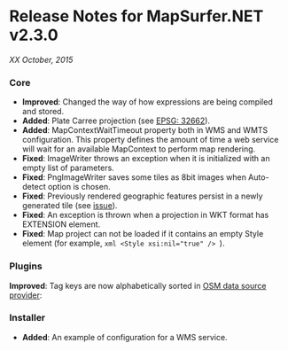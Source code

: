 # Release Notes for MapSurfer.NET v2.3.0

*XX October, 2015*
 
### Core
- **Improved**: Changed the way of how expressions are being compiled and stored.
- **Added**: Plate Carree projection (see [EPSG: 32662](http://spatialreference.org/ref/epsg/32662/)).
- **Added**: MapContextWaitTimeout property both in WMS and WMTS configuration. This property defines the amount of time a web service will wait for an available MapContext to perform map rendering. 
- **Fixed**: ImageWriter throws an exception when it is initialized with an empty list of parameters.
- **Fixed**: PngImageWriter saves some tiles as 8bit images when Auto-detect option is chosen.
- **Fixed**: Previously rendered geographic features persist in a newly generated tile (see [issue](https://groups.google.com/forum/#!topic/mapsurfer-net/F_Ryd33EfGQ)). 
- **Fixed**: An exception is thrown when a projection in WKT format has EXTENSION element.
- **Fixed**: Map project can not be loaded if it contains an empty Style element (for example, ```xml <Style xsi:nil="true" /> ```).

### Plugins
**Improved**: Tag keys are now alphabetically sorted in [OSM data source provider](/usermanual/data_sources/vector/openstreetmap.md):

### Installer
- **Added**: An example of configuration for a WMS service.
